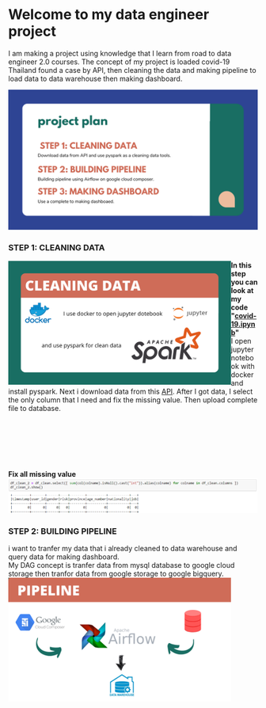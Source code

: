 # Welcome to my data engineer project
I am making a project using knowledge that I learn from road to data engineer 2.0 courses. The concept of my project is loaded covid-19 Thailand found a case by API, then cleaning the data and making pipeline to load data to data warehouse then making dashboard.

![projectplan](image/project-plan.png)


### STEP 1: CLEANING DATA

<img align="left" width="450" height="250" src="image/cleaning-data.png">

**In this step you can look at my code "[covid-19.ipynb](covid-19.ipynb)"**<br>
I open jupyter notebook with docker and install pyspark. Next i download data from this [API](https://covid19.ddc.moph.go.th/api/Cases/today-cases-line-lists). After I got data, I select the only column that I need and fix the missing value. Then upload complete file to database.<br><br><br><br><br><br><br>

**Fix all missing value**
![FixMissingValue](image/FixMissing.png)

### STEP 2: BUILDING PIPELINE
i want to tranfer my data that i already cleaned to data warehouse and query data for making dashboard.<br>
My DAG concept is tranfer data from mysql database to google cloud storage then tranfor data from google storage to google bigquery.<br>
<img align="left" width="450" height="250" src="image/pipeline.png">


